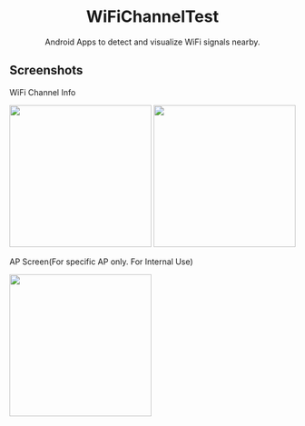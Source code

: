 <div align="center">


# WiFiChannelTest
Android Apps to detect and visualize WiFi signals nearby.

</div>

## Screenshots

WiFi Channel Info


<img src="https://github.com/lx200916/WiFiChannelTest/assets/44310445/2cd8cce3-8ab8-4a51-8d33-625ec968b79a" height="250px">

<img src="https://github.com/lx200916/WiFiChannelTest/assets/44310445/9117b3f0-b717-4609-bd06-cd553d27be97" height="250px">

AP Screen(For specific AP only. For Internal Use)


<img src="https://github.com/lx200916/WiFiChannelTest/assets/44310445/6db5b07d-68a2-43e3-b034-950d984c544f" height="250px">




